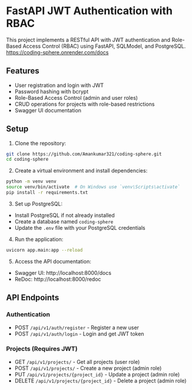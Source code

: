 # FastAPI JWT Authentication with RBAC

This project implements a RESTful API with JWT authentication and Role-Based Access Control (RBAC) using FastAPI, SQLModel, and PostgreSQL.
</br>
https://coding-sphere.onrender.com/docs

## Features

- User registration and login with JWT
- Password hashing with bcrypt
- Role-Based Access Control (admin and user roles)
- CRUD operations for projects with role-based restrictions
- Swagger UI documentation

## Setup

1. Clone the repository:
```bash
git clone https://github.com/Amankumar321/coding-sphere.git
cd coding-sphere
```

2. Create a virtual environment and install dependencies:
```bash
python -m venv venv
source venv/bin/activate  # On Windows use `venv\Scripts\activate`
pip install -r requirements.txt
```

3. Set up PostgreSQL:
- Install PostgreSQL if not already installed
- Create a database named `coding-sphere`
- Update the `.env` file with your PostgreSQL credentials

4. Run the application:
```bash
uvicorn app.main:app --reload
```

5. Access the API documentation:
- Swagger UI: http://localhost:8000/docs
- ReDoc: http://localhost:8000/redoc

## API Endpoints

### Authentication
- POST `/api/v1/auth/register` - Register a new user
- POST `/api/v1/auth/login` - Login and get JWT token

### Projects (Requires JWT)
- GET `/api/v1/projects/` - Get all projects (user role)
- POST `/api/v1/projects/` - Create a new project (admin role)
- PUT `/api/v1/projects/{project_id}` - Update a project (admin role)
- DELETE `/api/v1/projects/{project_id}` - Delete a project (admin role)